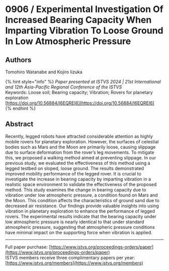 # 0906 / Experimental Investigation Of Increased Bearing Capacity When Imparting Vibration To Loose Ground In Low Atmospheric Pressure

## Authors
Tomohiro Watanabe and Kojiro Iizuka

{% hint style="info" %}
*Paper presented at ISTVS 2024 | 21st International and 12th Asia-Pacific Regional Conference of the ISTVS*  
Keywords: Loose soil; Bearing capacity; Vibration; Rovers for planetary exploration  
[https://doi.org/10.56884/I6EQREI6](https://doi.org/10.56884/I6EQREI6)  
{% endhint %}

## Abstract
Recently, legged robots have attracted considerable attention as highly mobile rovers for planetary exploration. However, the surfaces of celestial bodies such as Mars and the Moon are primarily loose, causing slippage due to surface deformation from the rover’s leg movements. To mitigate this, we proposed a walking method aimed at preventing slippage. In our previous study, we evaluated the effectiveness of this method using a legged testbed on sloped, loose ground. The results demonstrated improved mobility performance of the legged rover. It is crucial to investigate the increase in bearing capacity by imparting vibration in a realistic space environment to validate the effectiveness of the proposed method. This study examines the change in bearing capacity due to vibration under low atmospheric pressure, a condition found on Mars and the Moon. This condition affects the characteristics of ground sand due to decreased air resistance. Our findings provide valuable insights into using vibration in planetary exploration to enhance the performance of legged rovers. The experimental results indicate that the bearing capacity under low atmospheric pressure is nearly identical to that under standard atmospheric pressure, suggesting that atmospheric pressure conditions have minimal impact on the supporting force when vibration is applied.

-----  
Full paper purchase: [https://www.istvs.org/proceedings-orders/paper](https://www.istvs.org/proceedings-orders/paper)  
ISTVS members receive three complimentary papers per year: [https://www.istvs.org/members](https://www.istvs.org/members)